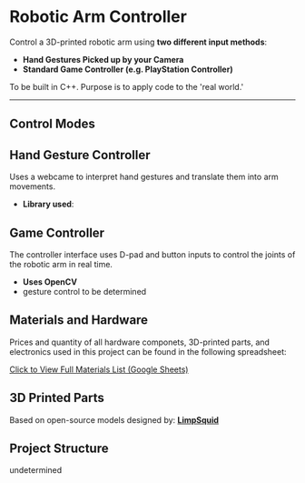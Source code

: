 # Robotic Arm Controller

Control a 3D-printed robotic arm using **two different input methods**:

- **Hand Gestures Picked up by your Camera**
- **Standard Game Controller (e.g. PlayStation Controller)**

To be built in C++. Purpose is to apply code to the 'real world.'

---

## Control Modes

## Hand Gesture Controller
Uses a webcame to interpret hand gestures and translate them into arm movements.

- **Library used**:

## Game Controller
The controller interface uses D-pad and button inputs to control the joints of the robotic arm in real time.

- **Uses OpenCV**
- gesture control to be determined 

## Materials and Hardware

Prices and quantity of all hardware componets, 3D-printed parts, and electronics used  in this project can be found in the following spreadsheet:

[Click to View Full Materials List (Google Sheets)](<https://docs.google.com/spreadsheets/d/1fKG74xqfp3b54NL0HSdM__-Zx04nlzcWmwzY8FORccg/edit?usp=sharing>)

## 3D Printed Parts

Based on open-source models designed by: **[LimpSquid](<https://github.com/limpsquid>)**

## Project Structure

undetermined 